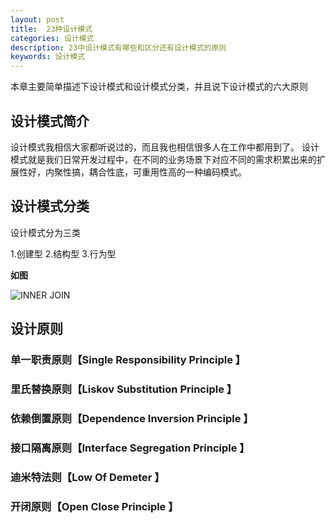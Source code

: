 ```yaml
---
layout: post
title:  23种设计模式
categories: 设计模式
description: 23中设计模式有哪些和区分还有设计模式的原则
keywords: 设计模式
---
```


  本章主要简单描述下设计模式和设计模式分类，并且说下设计模式的六大原则

## 设计模式简介
   设计模式我相信大家都听说过的，而且我也相信很多人在工作中都用到了。
   设计模式就是我们日常开发过程中，在不同的业务场景下对应不同的需求积累出来的扩展性好，内聚性搞，耦合性底，可重用性高的一种编码模式。

## 设计模式分类

   设计模式分为三类
   
   1.创建型 2.结构型 3.行为型   
   
   **如图**

   ![INNER JOIN](https://chinakarl.github.io/images/posts/designpattern/categary.jpg)

## 设计原则

  ### 单一职责原则【Single Responsibility Principle 】
      
  ### 里氏替换原则【Liskov Substitution Principle 】
  
  ### 依赖倒置原则【Dependence Inversion Principle 】
  
  ### 接口隔离原则【Interface Segregation Principle 】
  
  ### 迪米特法则【Low Of Demeter 】
  
  ### 开闭原则【Open Close Principle 】  